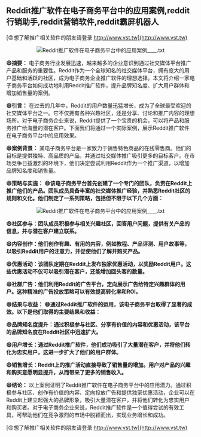 ## **Reddit推广软件在电子商务平台中的应用案例,reddit行销助手,reddit营销软件,reddit霸屏机器人**

[😍想了解推广相关软件的朋友请登录 http://www.vst.tw](http://www.vst.tw)

 <center><img src="https://vst.tw/MP4/tuiguang/png/5.png" alt="Reddit推广软件在电子商务平台中的应用案例____.txt"></center>

**😄摘要：**
电子商务行业发展迅速，越来越多的企业意识到通过社交媒体平台推广产品和服务的重要性。Reddit作为一个全球知名的社交媒体平台，拥有庞大的用户基础和活跃的社区，成为电子商务企业推广软件的理想选择。本文将介绍一家电子商务平台如何成功地利用Reddit推广软件，提升品牌知名度、扩大用户群体和增加销售量的案例。

**😄引言：**
在过去的几年中，Reddit的用户数量迅猛增长，成为了全球最受欢迎的社交媒体平台之一。它不仅拥有各种兴趣社区，还是分享、讨论和推广内容的理想场所。对于电子商务企业来说，Reddit提供了一个宝贵的机会，可以将产品和服务推广给海量的潜在客户。下面我们将通过一个实际案例，展示Reddit推广软件在电子商务平台中的应用效果。

**😄案例背景：**
某电子商务平台是一家致力于销售特色商品的在线零售商。他们的目标是提供独特、高品质的产品，并通过社交媒体推广吸引更多的目标客户。在市场竞争日益激烈的环境下，他们决定尝试利用Reddit作为一个推广渠道，以增加品牌知名度和销售量。

**😄策略与实施：**
**😄该电子商务平台首先创建了一个专门的团队，负责在Reddit上推广他们的产品。团队成员具备丰富的社交媒体推广经验，并熟悉Reddit社区的规则和文化。他们制定了一系列策略，包括但不限于以下几个方面：**

 <center><img src="https://vst.tw/MP4/tuiguang/png/8.png" alt="Reddit推广软件在电子商务平台中的应用案例____.txt"></center>

**😄社区参与：团队成员积极参与相关兴趣社区，回答用户问题，提供有关产品的信息，并与潜在客户建立联系。**

**😄内容创作：他们创作有趣、有用的内容，例如教程、产品评测、用户故事等，以吸引Reddit用户的注意力，并促使他们了解并购买产品。**

**😄优惠活动：该团队定期在Reddit上发布独家优惠活动，以奖励Reddit用户。这些优惠活动不仅可以吸引潜在客户，还能增加回头客的数量。**

**😄社群广告：他们利用Reddit的广告平台，定向展示广告给特定兴趣群体的用户。这种精准的广告投放策略可以有效提高转化率和ROI。**

**😄结果与收益：**
**😄通过Reddit推广软件的运用，该电子商务平台取得了显著的成效。以下是他们取得的主要结果和收益：**

**😄品牌知名度提升：通过积极参与社区、分享有价值的内容和优惠活动，该平台的品牌知名度在Reddit社区中迅速扩大。**

**😄用户增长：通过Reddit推广软件，他们成功吸引了大量潜在客户，并将他们转化为忠实用户。这进一步扩大了他们的用户群体。**

**😄销售增长：Reddit上的推广活动直接导致了销售量的增加。用户对产品的兴趣和购买意愿明显提升，从而带来了更多的销售收入。**

**😄结论：**
以上案例证明了Reddit推广软件在电子商务平台中的应用潜力。通过积极参与社区、创作有价值的内容、定向投放广告和提供独家优惠活动，企业可以在Reddit上建立起强大的品牌形象，吸引大量潜在客户，并将他们转化为忠实用户和购买者。对于电子商务企业来说，Reddit推广软件是一个值得尝试的有效工具，可帮助他们在竞争激烈的市场中脱颖而出，实现业务增长和成功。

[😍想了解推广相关软件的朋友请登录 http://www.vst.tw](http://www.vst.tw)



